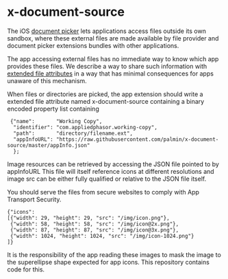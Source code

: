 # x-document-source

The iOS [document picker](https://developer.apple.com/library/ios/documentation/FileManagement/Conceptual/DocumentPickerProgrammingGuide/Introduction/Introduction.html#//apple_ref/doc/uid/TP40014451-CH1-SW5) lets applications access files outside its own sandbox, where these external files are made available by file provider and document picker extensions bundles with other applications. 

The app accessing external files has no immediate way to know which app provides these files. We describe a way to share such information with [extended file attributes](https://en.m.wikipedia.org/wiki/Extended_file_attributes) in a way that has minimal consequences for apps unaware of this mechanism. 

When files or directories are picked, the app extension should write a extended file attribute named x-document-source containing a binary encoded property list containing

```
 {"name":       "Working Copy",
  "identifier": "com.appliedphasor.working-copy",
  "path":       "directory/filename.ext",
  "appInfoURL": "https://raw.githubusercontent.com/palmin/x-document-source/master/appInfo.json"
  };
```

Image resources can be retrieved by accessing the JSON file pointed to by appInfoURL
This file will itself reference icons at different resolutions and image src can be either fully qualified
or relative to the JSON file itself.

You should serve the files from secure websites to comply with App Transport Security.

```
{"icons":
[{"width": 29, "height": 29, "src": "/img/icon.png"},
 {"width": 58, "height": 58, "src": "/img/icon@2x.png"},
 {"width": 87, "height": 87, "src": "/img/icon@3x.png"},
 {"width": 1024, "height": 1024, "src": "/img/icon-1024.png"}
]}
```

It is the responsibility of the app reading these images to mask the image to the superellipse shape expected for app icons. This repository contains code for this. 
